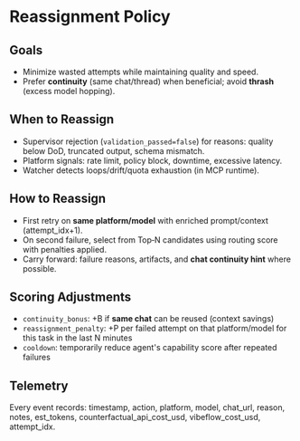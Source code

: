 # Reassignment Policy

## Goals
- Minimize wasted attempts while maintaining quality and speed.
- Prefer **continuity** (same chat/thread) when beneficial; avoid **thrash** (excess model hopping).

## When to Reassign
- Supervisor rejection (`validation_passed=false`) for reasons: quality below DoD, truncated output, schema mismatch.
- Platform signals: rate limit, policy block, downtime, excessive latency.
- Watcher detects loops/drift/quota exhaustion (in MCP runtime).

## How to Reassign
- First retry on **same platform/model** with enriched prompt/context (attempt_idx+1).
- On second failure, select from Top‑N candidates using routing score with penalties applied.
- Carry forward: failure reasons, artifacts, and **chat continuity hint** where possible.

## Scoring Adjustments
- `continuity_bonus`: +B if **same chat** can be reused (context savings)
- `reassignment_penalty`: +P per failed attempt on that platform/model for this task in the last N minutes
- `cooldown`: temporarily reduce agent's capability score after repeated failures

## Telemetry
Every event records: timestamp, action, platform, model, chat_url, reason, notes, est_tokens, counterfactual_api_cost_usd, vibeflow_cost_usd, attempt_idx.
